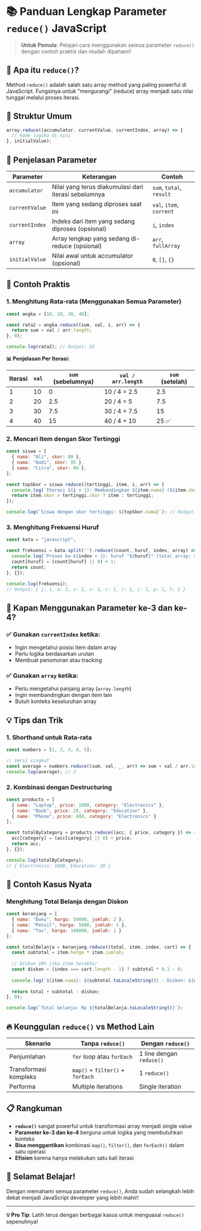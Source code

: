 # 📚 Panduan Lengkap Parameter `reduce()` JavaScript

> **Untuk Pemula**: Pelajari cara menggunakan semua parameter `reduce()` dengan contoh praktis dan mudah dipahami!

## 🎯 Apa itu `reduce()`?

Method `reduce()` adalah salah satu array method yang paling powerful di JavaScript. Fungsinya untuk "mengurangi" (reduce) array menjadi satu nilai tunggal melalui proses iterasi.

## 🔧 Struktur Umum

```javascript
array.reduce((accumulator, currentValue, currentIndex, array) => {
  // kode logika di sini
}, initialValue);
```

## 📝 Penjelasan Parameter

| Parameter | Keterangan | Contoh |
|-----------|------------|--------|
| `accumulator` | Nilai yang terus diakumulasi dari iterasi sebelumnya | `sum`, `total`, `result` |
| `currentValue` | Item yang sedang diproses saat ini | `val`, `item`, `current` |
| `currentIndex` | Indeks dari item yang sedang diproses (opsional) | `i`, `index` |
| `array` | Array lengkap yang sedang di-reduce (opsional) | `arr`, `fullArray` |
| `initialValue` | Nilai awal untuk accumulator (opsional) | `0`, `[]`, `{}` |

## 🚀 Contoh Praktis

### 1. Menghitung Rata-rata (Menggunakan Semua Parameter)

```javascript
const angka = [10, 20, 30, 40];

const rata2 = angka.reduce((sum, val, i, arr) => {
  return sum + val / arr.length;
}, 0);

console.log(rata2); // Output: 25
```

**📊 Penjelasan Per Iterasi:**

| Iterasi | `val` | `sum` (sebelumnya) | `val / arr.length` | `sum` (setelah) |
|---------|-------|-------------------|-------------------|-----------------|
| 1       | 10    | 0                 | 10 / 4 = 2.5      | 2.5            |
| 2       | 20    | 2.5               | 20 / 4 = 5        | 7.5            |
| 3       | 30    | 7.5               | 30 / 4 = 7.5      | 15             |
| 4       | 40    | 15                | 40 / 4 = 10       | 25 ✅          |

### 2. Mencari Item dengan Skor Tertinggi

```javascript
const siswa = [
  { nama: "Ali", skor: 80 },
  { nama: "Budi", skor: 95 },
  { nama: "Citra", skor: 89 },
];

const topSkor = siswa.reduce((tertinggi, item, i, arr) => {
  console.log(`Iterasi ${i + 1}: Membandingkan ${item.nama} (${item.skor}) dengan ${tertinggi.nama} (${tertinggi.skor})`);
  return item.skor > tertinggi.skor ? item : tertinggi;
});

console.log(`Siswa dengan skor tertinggi: ${topSkor.nama}`); // Output: "Budi"
```

### 3. Menghitung Frekuensi Huruf

```javascript
const kata = "javascript";

const frekuensi = kata.split('').reduce((count, huruf, index, array) => {
  console.log(`Proses ke-${index + 1}: huruf "${huruf}" (total array: ${array.length})`);
  count[huruf] = (count[huruf] || 0) + 1;
  return count;
}, {});

console.log(frekuensi);
// Output: { j: 1, a: 2, v: 1, s: 1, c: 1, r: 1, i: 1, p: 1, t: 1 }
```

## 🤔 Kapan Menggunakan Parameter ke-3 dan ke-4?

### ✅ Gunakan `currentIndex` ketika:
- Ingin mengetahui posisi item dalam array
- Perlu logika berdasarkan urutan
- Membuat penomoran atau tracking

### ✅ Gunakan `array` ketika:
- Perlu mengetahui panjang array (`array.length`)
- Ingin membandingkan dengan item lain
- Butuh konteks keseluruhan array

## 💡 Tips dan Trik

### 1. Shorthand untuk Rata-rata
```javascript
const numbers = [1, 2, 3, 4, 5];

// Versi singkat
const average = numbers.reduce((sum, val, _, arr) => sum + val / arr.length, 0);
console.log(average); // 3
```

### 2. Kombinasi dengan Destructuring
```javascript
const products = [
  { name: "Laptop", price: 1000, category: "Electronics" },
  { name: "Book", price: 20, category: "Education" },
  { name: "Phone", price: 800, category: "Electronics" }
];

const totalByCategory = products.reduce((acc, { price, category }) => {
  acc[category] = (acc[category] || 0) + price;
  return acc;
}, {});

console.log(totalByCategory); 
// { Electronics: 1800, Education: 20 }
```

## 🎯 Contoh Kasus Nyata

### Menghitung Total Belanja dengan Diskon
```javascript
const keranjang = [
  { nama: "Buku", harga: 50000, jumlah: 2 },
  { nama: "Pensil", harga: 5000, jumlah: 5 },
  { nama: "Tas", harga: 100000, jumlah: 1 }
];

const totalBelanja = keranjang.reduce((total, item, index, cart) => {
  const subtotal = item.harga * item.jumlah;
  
  // Diskon 10% jika item terakhir
  const diskon = (index === cart.length - 1) ? subtotal * 0.1 : 0;
  
  console.log(`${item.nama}: ${subtotal.toLocaleString()} - Diskon: ${diskon.toLocaleString()}`);
  
  return total + subtotal - diskon;
}, 0);

console.log(`Total belanja: Rp ${totalBelanja.toLocaleString()}`);
```

## 🔥 Keunggulan `reduce()` vs Method Lain

| Skenario | Tanpa `reduce()` | Dengan `reduce()` |
|----------|------------------|-------------------|
| Penjumlahan | `for` loop atau `forEach` | 1 line dengan `reduce()` |
| Transformasi kompleks | `map()` + `filter()` + `forEach` | 1 `reduce()` |
| Performa | Multiple iterations | Single iteration |

## 📋 Rangkuman

- **`reduce()`** sangat powerful untuk transformasi array menjadi single value
- **Parameter ke-3 dan ke-4** berguna untuk logika yang membutuhkan konteks
- **Bisa menggantikan** kombinasi `map()`, `filter()`, dan `forEach()` dalam satu operasi
- **Efisien** karena hanya melakukan satu kali iterasi

## 🎉 Selamat Belajar!

Dengan memahami semua parameter `reduce()`, Anda sudah selangkah lebih dekat menjadi JavaScript developer yang lebih mahir! 

---

**💡 Pro Tip**: Latih terus dengan berbagai kasus untuk menguasai `reduce()` sepenuhnya!
